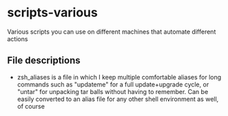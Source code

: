 # scripts-various
Various scripts you can use on different machines that automate different actions

## File descriptions
- zsh_aliases is a file in which I keep multiple comfortable aliases for long commands such as "updateme" for a full update+upgrade cycle, or "untar" for unpacking tar balls without having to remember. Can be easily converted to an alias file for any other shell environment as well, of course
